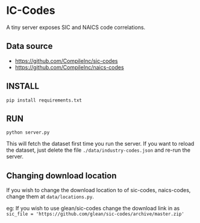 # IC-Codes

A tiny server exposes SIC and NAICS code correlations.

## Data source

- https://github.com/CompileInc/sic-codes
- https://github.com/CompileInc/naics-codes



## INSTALL

```
pip install requirements.txt
```

## RUN

```
python server.py
```

This will fetch the dataset first time you run the server.
If you want to reload the dataset, just delete the file 
```./data/industry-codes.json``` and re-run the server.

## Changing download location

If you wish to change the download location to of sic-codes, naics-codes,
change them at ```data/locations.py```.

eg: If you wish to use glean/sic-codes change the download link in as
```sic_file = 'https://github.com/glean/sic-codes/archive/master.zip'```


